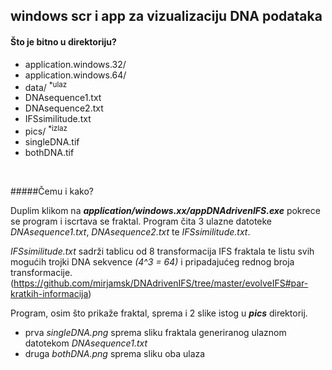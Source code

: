 windows scr i app  za vizualizaciju DNA podataka
---


#### Što je bitno u direktoriju?
+ application.windows.32/
+ application.windows.64/
+ data/ <sup>*ulaz</sup>
 + DNAsequence1.txt
 + DNAsequence2.txt	
 + IFSsimilitude.txt
+ pics/   <sup>*izlaz</sup>
 + singleDNA.tif
 + bothDNA.tif

<br>

#####Čemu i kako?


Duplim klikom na ***application/windows.xx/appDNAdrivenIFS.exe*** pokrece se program i iscrtava se fraktal. Program čita 3 ulazne datoteke *DNAsequence1.txt*,  *DNAsequence2.txt* te *IFSsimilitude.txt*.

*IFSsimilitude.txt* sadrži tablicu od 8 transformacija IFS fraktala te listu svih mogućih trojki DNA sekvence *(4^3 = 64)* i pripadajućeg rednog broja transformacije.
(https://github.com/mirjamsk/DNAdrivenIFS/tree/master/evolveIFS#par-kratkih-informacija)

Program, osim što prikaže fraktal, sprema i 2 slike istog u ***pics*** direktorij. 
+ prva  *singleDNA.png* sprema sliku fraktala generiranog ulaznom datotekom  *DNAsequence1.txt*
+ druga *bothDNA.png* sprema sliku oba ulaza


